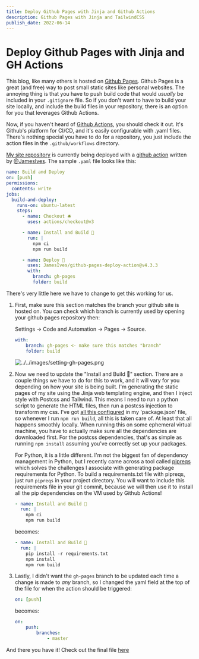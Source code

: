 ```yaml
---
title: Deploy Github Pages with Jinja and Github Actions
description: Github Pages with Jinja and TailwindCSS
publish_date: 2022-06-14
---
```


# Deploy Github Pages with Jinja and GH Actions

This blog, like many others is hosted on [Github Pages](https://pages.github.com/). Github Pages is a great (and free) way to post small static sites like personal websites. The annoying thing is that you have to push build code that would _usually_ be included in your `.gitignore` file. So if you don't want to have to build your site locally, and include the build files in your repository, there is an option for you that leverages Github Actions.

Now, if you haven't heard of [Github Actions](https://github.com/features/actions), you should check it out. It's Github's platform for CI/CD, and it's easily configurable with .yaml files. There's nothing special you have to do for a repository, you just include the action files in the `.github/workflows` directory.

[My site repository](https://github.com/momja/momja.github.io) is currently being deployed with a [github action](https://github.com/JamesIves/github-pages-deploy-action) written by [@JamesIves](https://github.com/JamesIves). The sample `.yaml` file looks like this:

```yaml
name: Build and Deploy
on: [push]
permissions: 
  contents: write
jobs:
  build-and-deploy:
    runs-on: ubuntu-latest
    steps:
      - name: Checkout 🛎️
        uses: actions/checkout@v3

      - name: Install and Build 🔧
        run: |
          npm ci
          npm run build

      - name: Deploy 🚀
        uses: JamesIves/github-pages-deploy-action@v4.3.3
        with:
          branch: gh-pages
          folder: build
```

There's very little here we have to change to get this working for us.

1. First, make sure this section matches the branch your github site is hosted on. You can check which branch is currently used by opening your github pages repository then:

    Settings -> Code and Automation -> Pages -> Source.

    ```yaml
    with:
        branch: gh-pages <- make sure this matches "branch"
        folder: build
    ```
    ![../../images/setting-gh-pages.png](../../images/setting-gh-pages.png)

2. Now we need to update the "Install and Build 🔧" section. There are a couple things we have to do for this to work, and it will vary for you depending on how your site is being built. I'm generating the static pages of my site using the Jinja web templating engine, and then I inject style with Postcss and Tailwind. This means I need to run a python script to generate the HTML files, then run a postcss injection to transform my css. I've got [all this configured](https://github.com/momja/momja.github.io/blob/master/package.json) in my 'package.json' file, so whenever I run `npm run build`, all this is taken care of. At least that all happens smoothly locally. When running this on some ephemeral virtual machine, you have to actually make sure all the dependencies are downloaded first. For the postcss dependencies, that's as simple as running `npm install` assuming you've correctly set up your packages.

    For Python, it is a little different. I'm not the biggest fan of dependency management in Python, but I recently came across a tool called [pipreqs](https://github.com/bndr/pipreqs) which solves the challenges I associate with generating package requirements for Python. To build a requirements.txt file with pipreqs, just run `pipreqs` in your project directory. You will want to include this requirements file in your git commit, because we will then use it to install all the pip dependencies on the VM used by Github Actions!

    ```yaml
    - name: Install and Build 🔧
      run: |
        npm ci
        npm run build
    ```
    
    becomes:

    ```yaml
    - name: Install and Build 🔧
      run: |
        pip install -r requirements.txt
        npm install
        npm run build
    ```

3. Lastly, I didn't want the `gh-pages` branch to be updated each time a change is made to _any_ branch, so I changed the yaml field at the top of the file for when the action should be triggered:
  
    ```yaml
    on: [push]
    ```

    becomes:

    ```yaml
    on:
        push:
            branches:
                - master
    ```

And there you have it! Check out the final file [here](https://github.com/momja/momja.github.io/blob/38e1a2985c1983cbd35c07d970318d8743cb63ba/.github/workflows/deploy-to-gh-pages.yml)
